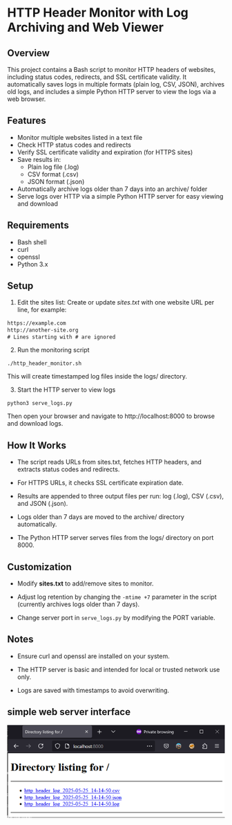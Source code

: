 # HTTP Header Monitor with Log Archiving and Web Viewer
## Overview
This project contains a Bash script to monitor HTTP headers of websites, including status codes, redirects, and SSL certificate validity. It automatically saves logs in multiple formats (plain log, CSV, JSON), archives old logs, and includes a simple Python HTTP server to view the logs via a web browser.

## Features
- Monitor multiple websites listed in a text file
- Check HTTP status codes and redirects
- Verify SSL certificate validity and expiration (for HTTPS sites)
- Save results in:
    - Plain log file (.log)
    - CSV format (.csv)
    - JSON format (.json)
- Automatically archive logs older than 7 days into an archive/ folder
- Serve logs over HTTP via a simple Python HTTP server for easy viewing and download

## Requirements
- Bash shell
- curl
- openssl
- Python 3.x

## Setup
1. Edit the sites list: Create or update *sites.txt* with one website URL per line, for example:

```
https://example.com
http://another-site.org
# Lines starting with # are ignored
```
2. Run the monitoring script
```
./http_header_monitor.sh
```
This will create timestamped log files inside the logs/ directory.

3. Start the HTTP server to view logs

```
python3 serve_logs.py
```

Then open your browser and navigate to http://localhost:8000 to browse and download logs.

## How It Works
- The script reads URLs from sites.txt, fetches HTTP headers, and extracts status codes and redirects.

- For HTTPS URLs, it checks SSL certificate expiration date.

- Results are appended to three output files per run: log (.log), CSV (.csv), and JSON (.json).

- Logs older than 7 days are moved to the archive/ directory automatically.

- The Python HTTP server serves files from the logs/ directory on port 8000.

## Customization
- Modify **sites.txt** to add/remove sites to monitor.

- Adjust log retention by changing the ```-mtime +7``` parameter in the script (currently archives logs older than 7 days).

- Change server port in ```serve_logs.py``` by modifying the PORT variable.

## Notes
- Ensure curl and openssl are installed on your system.

- The HTTP server is basic and intended for local or trusted network use only.

- Logs are saved with timestamps to avoid overwriting.

## simple web server interface 
![screen](https://raw.githubusercontent.com/fcss88/ping/refs/heads/main/Bashscripts/HTTP-Monitoring/webserver_screen.png)
